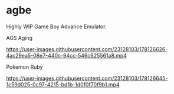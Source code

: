 # agbe
Highly WIP Game Boy Advance Emulator.

AGS Aging

https://user-images.githubusercontent.com/23128103/178126626-4ac29ea5-08e7-440c-94cc-546c625561a8.mp4

Pokemon Ruby


https://user-images.githubusercontent.com/23128103/178126645-1c59d025-0c97-4215-bd1b-1d0f0f70f9b1.mp4

